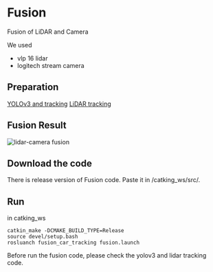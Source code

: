# Fusion
Fusion of LiDAR and Camera 

We used
- vlp 16 lidar 
- logitech stream camera

## Preparation
[YOLOv3 and tracking](https://github.com/DGIST-ARTIV/Lidar)
[LiDAR tracking](https://github.com/DGIST-ARTIV/VISION/tree/master/%EA%B0%9D%EC%B2%B4)

## Fusion Result 
![lidar-camera fusion](https://user-images.githubusercontent.com/42258047/112603687-b03d3680-8e58-11eb-8b0b-a8c307c6f01a.gif)

## Download the code
There is release version of Fusion code.
Paste it in /catking_ws/src/.

## Run 
in catking_ws

```
catkin_make -DCMAKE_BUILD_TYPE=Release
source devel/setup.bash
rosluanch fusion_car_tracking fusion.launch
```

Before run the fusion code, please check the yolov3 and lidar tracking code.
